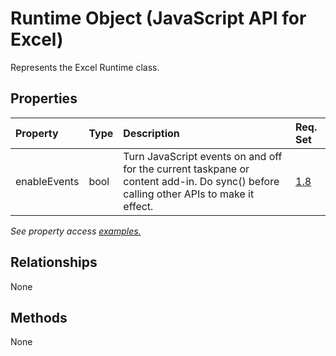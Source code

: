 # Runtime Object (JavaScript API for Excel)

Represents the Excel Runtime class.

## Properties

| Property	   | Type	|Description| Req. Set|
|:---------------|:--------|:----------|:----|
|enableEvents|bool|Turn JavaScript events on and off for the current taskpane or content add-in. Do sync() before calling other APIs to make it effect.|[1.8](../requirement-sets/excel-api-requirement-sets.md)|

_See property access [examples.](#property-access-examples)_

## Relationships
None


## Methods
None

